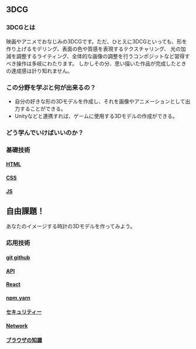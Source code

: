 
## 3DCG
### 3DCGとは

映画やアニメでおなじみの3DCGです。ただ、ひとえに3DCGといっても、形を作り上げるモデリング、表面の色や質感を表現するテクスチャリング、
光の加減を調整するライティング、全体的な画像の調整を行うコンポジットなど習得すべき操作は多岐にわたります。
しかしその分、思い描いた作品が完成したときの達成感は計り知れません。

<!-- 主にユーザーが直接やり取りする部分で、画面の表示や操作などのやり取りをする要素のことをフロントエンドと呼びます。  
例えばブラウザでサイトでは、画面のレイアウトや検索のために文字を入力したり、画像の表示などです。  
この記事はパソコンやスマホなどのデバイスで表示されていると思いますが、フロントエンドの実装がされているので見れます。 -->


<!-- ### バックエンドとの違い

バックエンドはサーバー側での処理でユーザー側から見れないです。  
ブログを例にすると、記事をどのようにデータベースに保存、編集、削除するかなどがあります。
 -->

### この分野を学ぶと何が出来るの？

- 自分の好きな形の3Dモデルを作成し、それを画像やアニメーションとして出力することができる。
- Unityなどと連携すれば、ゲームに使用する3Dモデルの作成ができる。

<!-- - Webアプリ開発でブラウザ側の部分の記述ができる。 
- ハッカソンにチーム出て開発ができる。
- 作りたいアイデアのアプリがあった時に実現できる技術を持てる。ただしバックエンド側の知識もいるので、勉強するか別の人と共同で開発する必要がある。
 -->
 
### どう学んでいけばいいのか？



<!-- コーディングの勉強に入る前に、一通りWeb系の知識を入れて全体を把握するのが良いと思います。  
その後にHTML, CSS, javascriptなどの基本的な言語の学習をしていきます。  
コードを写経するときにはコピペではなく、実際に書くのがおススメです。  
一部書き換えたり、削除したりすると処理がどう変わるのかを体験すると学習効率が上がります。  
 -->
 
### 基礎技術
#### [HTML](https://huitgroup.github.io/huit-roadmap/frontend/html)
#### [CSS](https://huitgroup.github.io/huit-roadmap/frontend/css)
#### [JS](https://huitgroup.github.io/huit-roadmap/frontend/js)

## 自由課題！
あなたのイメージする時計の3Dモデルを作ってみよう。


### 応用技術
#### [git github](https://huitgroup.github.io/huit-roadmap/frontend//git_github)
#### [API](https://huitgroup.github.io/huit-roadmap/frontend//api)
#### [React](https://huitgroup.github.io/huit-roadmap/frontend//react)
#### [npm,yarn](https://huitgroup.github.io/huit-roadmap/frontend//npm_yarn)
#### [セキュリティー](https://huitgroup.github.io/huit-roadmap/frontend//security)
#### [Network](https://huitgroup.github.io/huit-roadmap/frontend//network)
#### [ブラウザの知識](https://huitgroup.github.io/huit-roadmap/frontend//network)




